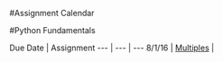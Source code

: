 #Assignment Calendar

#Python Fundamentals

Due Date | Assignment
--- | --- | ---
8/1/16 | [Multiples](Solutions/Fundamentals/multiples.py) |

